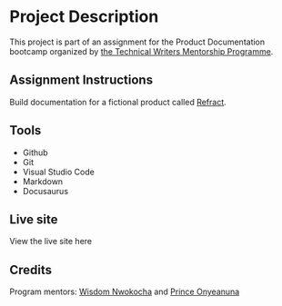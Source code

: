 # Project Description

This project is part of an assignment for the Product Documentation bootcamp organized by [the Technical Writers Mentorship Programme](https://technicalwritingmp.com/).

## Assignment Instructions

Build documentation for a fictional product called [Refract](https://github.com/Technical-writing-mentorship-program/Refract/tree/main). 

## Tools

- Github
- Git
- Visual Studio Code
- Markdown
- Docusaurus

## Live site

View the live site here

## Credits

Program mentors: [Wisdom Nwokocha](https://www.linkedin.com/in/joklinztech/?originalSubdomain=uk) and [Prince Onyeanuna](https://www.linkedin.com/in/prince-onyeanuna)
